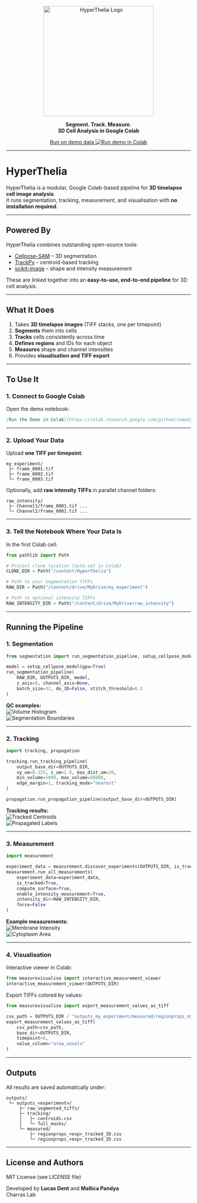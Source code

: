 <p align="center">
  <img src="hyper_thelia.png" alt="HyperThelia Logo" width="300"/>
</p>

<p align="center">
  <strong>Segment. Track. Measure.<br/>3D Cell Analysis in Google Colab</strong>
</p>

<p align="center">
  <a href="https://colab.research.google.com/github/somaSystems/hyperThelia/blob/main/Hyperthelia_project/notebooks/Run_Demo_hyperthelia.ipynb" target="_blank">
    Run on demo data  
    <img src="https://colab.research.google.com/assets/colab-badge.svg" alt="Run demo in Colab"/>
  </a>
</p>

---

# HyperThelia

HyperThelia is a modular, Google Colab-based pipeline for **3D timelapse cell image analysis**.  
It runs segmentation, tracking, measurement, and visualisation with **no installation required**.

---

## Powered By

HyperThelia combines outstanding open-source tools:

- [Cellpose-SAM](https://github.com/MouseLand/cellpose) – 3D segmentation
- [TrackPy](https://soft-matter.github.io/trackpy/v0.5.0/) – centroid-based tracking
- [scikit-image](https://scikit-image.org/) – shape and intensity measurement

These are linked together into an **easy-to-use, end-to-end pipeline** for 3D cell analysis.

---

## What It Does

1. Takes **3D timelapse images** (TIFF stacks, one per timepoint)  
2. **Segments** them into cells  
3. **Tracks** cells consistently across time  
4. **Defines regions** and IDs for each object  
5. **Measures** shape and channel intensities  
6. Provides **visualisation and TIFF export**

---

## To Use It

### 1. Connect to Google Colab
Open the demo notebook:

```markdown
[Run the Demo in Colab](https://colab.research.google.com/github/somaSystems/HyperThelia/blob/main/Hyperthelia_project/notebooks/Run_Demo_hyperthelia.ipynb)
```

---

### 2. Upload Your Data

Upload **one TIFF per timepoint**:

```
my_experiment/
 ├─ frame_0001.tif
 ├─ frame_0002.tif
 └─ frame_0003.tif
```

Optionally, add **raw intensity TIFFs** in parallel channel folders:

```
raw_intensity/
 ├─ Channel1/frame_0001.tif ...
 └─ Channel2/frame_0001.tif ...
```

---

### 3. Tell the Notebook Where Your Data Is

In the first Colab cell:

```python
from pathlib import Path

# Project clone location (auto-set in Colab)
CLONE_DIR = Path("/content/HyperThelia")

# Path to your segmentation TIFFs
RAW_DIR = Path("/content/drive/MyDrive/my_experiment")

# Path to optional intensity TIFFs
RAW_INTENSITY_DIR = Path("/content/drive/MyDrive/raw_intensity")
```

---

## Running the Pipeline

### 1. Segmentation
```python
from segmentation import run_segmentation_pipeline, setup_cellpose_model

model = setup_cellpose_model(gpu=True)
run_segmentation_pipeline(
    RAW_DIR, OUTPUTS_DIR, model,
    z_axis=0, channel_axis=None,
    batch_size=32, do_3D=False, stitch_threshold=0.5
)
```

**QC examples:**  
![Volume Histogram](images/size_histogram.png)  
![Segmentation Boundaries](images/boundaries.png)

---

### 2. Tracking
```python
import tracking, propagation

tracking.run_tracking_pipeline(
    output_base_dir=OUTPUTS_DIR,
    xy_um=0.325, z_um=1.0, max_dist_um=20,
    min_volume=5000, max_volume=80000,
    edge_margin=1, tracking_mode="nearest"
)

propagation.run_propagation_pipeline(output_base_dir=OUTPUTS_DIR)
```

**Tracking results:**  
![Tracked Centroids](images/tracking_centroids.png)  
![Propagated Labels](images/tracking_labels.png)

---

### 3. Measurement
```python
import measurement

experiment_data = measurement.discover_experiments(OUTPUTS_DIR, is_tracked=True)
measurement.run_all_measurements(
    experiment_data=experiment_data,
    is_tracked=True,
    compute_surface=True,
    enable_intensity_measurement=True,
    intensity_dir=RAW_INTENSITY_DIR,
    force=False
)
```

**Example measurements:**  
![Membrane Intensity](images/membrane_intensity.png)  
![Cytoplasm Area](images/cytoplasm_area.png)

---

### 4. Visualisation
Interactive viewer in Colab:

```python
from measurevisualise import interactive_measurement_viewer
interactive_measurement_viewer(OUTPUTS_DIR)
```

Export TIFFs colored by values:

```python
from measurevisualise import export_measurement_values_as_tiff

csv_path = OUTPUTS_DIR / "outputs_my_experiment/measured/regionprops_my_experiment_tracked_3D.csv"
export_measurement_values_as_tiff(
    csv_path=csv_path,
    base_dir=OUTPUTS_DIR,
    timepoint=0,
    value_column="area_voxels"
)
```

---

## Outputs

All results are saved automatically under:

```
outputs/
 └─ outputs_<experiment>/
     ├─ raw_segmented_tiffs/
     ├─ tracking/
     │   ├─ centroids.csv
     │   └─ full_masks/
     └─ measured/
         ├─ regionprops_<exp>_tracked_3D.csv
         └─ regionprops_<exp>_tracked_2D.csv
```

---

## License and Authors

MIT License (see LICENSE file)  

Developed by **Lucas Dent** and **Mallica Pandya**  
Charras Lab
